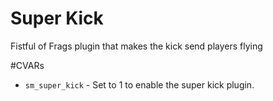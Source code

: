 # Super Kick

Fistful of Frags plugin that makes the kick send players flying

#CVARs

* `sm_super_kick` - Set to 1 to enable the super kick plugin.

